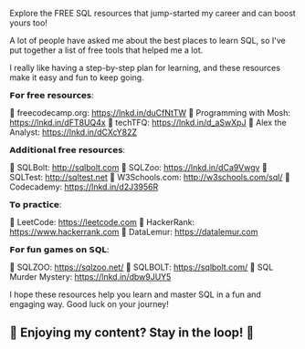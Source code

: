 Explore the FREE SQL resources that jump-started my career and can boost yours too!

A lot of people have asked me about the best places to learn SQL, so I've put together a list of free tools that helped me a lot.

I really like having a step-by-step plan for learning, and these resources make it easy and fun to keep going.

𝗙𝗼𝗿 𝗳𝗿𝗲𝗲 𝗿𝗲𝘀𝗼𝘂𝗿𝗰𝗲𝘀:

🔸 freecodecamp.org: https://lnkd.in/duCfNtTW
🔸 Programming with Mosh: https://lnkd.in/dFT8UQ4x
🔸 techTFQ: https://lnkd.in/d_aSwXpJ
🔸 Alex the Analyst: https://lnkd.in/dCXcY82Z

𝗔𝗱𝗱𝗶𝘁𝗶𝗼𝗻𝗮𝗹 𝗳𝗿𝗲𝗲 𝗿𝗲𝘀𝗼𝘂𝗿𝗰𝗲𝘀:

🔸 SQLBolt: http://sqlbolt.com
🔸 SQLZoo: https://lnkd.in/dCa9Vwgv
🔸 SQLTest: http://sqltest.net
🔸 W3Schools.com: http://w3schools.com/sql/
🔸 Codecademy: https://lnkd.in/d2J3956R

𝗧𝗼 𝗽𝗿𝗮𝗰𝘁𝗶𝗰𝗲:

🔸 LeetCode: https://leetcode.com
🔸 HackerRank: https://www.hackerrank.com
🔸 DataLemur: https://datalemur.com

𝗙𝗼𝗿 𝗳𝘂𝗻 𝗴𝗮𝗺𝗲𝘀 𝗼𝗻 𝗦𝗤𝗟:

🔸 SQLZOO: https://sqlzoo.net/
🔸 SQLBOLT: https://sqlbolt.com/
🔸 SQL Murder Mystery: https://lnkd.in/dbw9JUY5

I hope these resources help you learn and master SQL in a fun and engaging way. Good luck on your journey!

🌟 Enjoying my content? Stay in the loop! 🌟
---------
